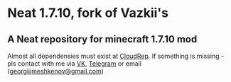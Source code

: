 # Neat 1.7.10, fork of Vazkii's
## A Neat repository for minecraft 1.7.10 mod 
Almost all dependensies must exist at [CloudRep](https://cloudrep.veritaris.me/repos). 
If something is missing - pls contact with me via 
[VK](https://vk.me/veritaris), 
[Telegram](tg://resolve?domain=Veritaris) or 
email (georgiiimeshkenov@gmail.com)

